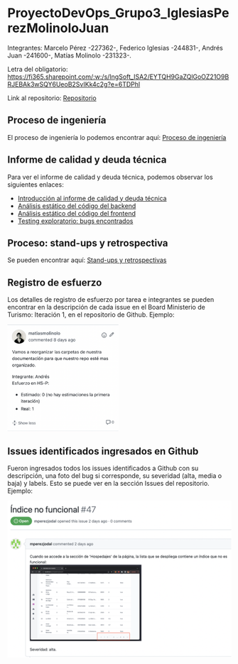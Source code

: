 # ProyectoDevOps_Grupo3_IglesiasPerezMolinoloJuan

Integrantes: Marcelo Pérez -227362-, Federico Iglesias -244831-, Andrés Juan -241600-, Matías Molinolo -231323-.

Letra del obligatorio: https://fi365.sharepoint.com/:w:/s/IngSoft_ISA2/EYTQH9GaZQlGoOZ21O9BRJEBAk3wSQY6UeoB2SvIKk4c2g?e=6TDPhl

Link al repositorio: [Repositorio](https://github.com/figlesias221/ProyectoDevOps_Grupo3_IglesiasPerezMolinoloJuan)

## Proceso de ingeniería

El proceso de ingeniería lo podemos encontrar aquí: [Proceso de ingeniería](./Documentos/ProcesoIngenieria.md)

## Informe de calidad y deuda técnica

Para ver el informe de calidad y deuda técnica, podemos observar los siguientes enlaces:
- [Introducción al informe de calidad y deuda técnica](./Documentos/IntroduccionInformeCalidad.md)
- [Análisis estático del código del backend](./Documentos/AnalisisEstaticoCodigoBackEnd.md)
- [Análisis estático del código del frontend](./Documentos/AnalisisEstaticoCodigoFrontEnd.md)
- [Testing exploratorio: bugs encontrados](./Documentos/TestingExploratorio.md)

## Proceso: stand-ups y retrospectiva

Se pueden encontrar aquí: [Stand-ups y retrospectivas](./Documentos/DocAvance.md)

## Registro de esfuerzo

Los detalles de registro de esfuerzo por tarea e integrantes se pueden encontrar en la descripción de cada issue en el Board Ministerio de Turismo: Iteración 1, en el repositorio de Github. Ejemplo:

<img src="./Imagenes/registroEsfuerzo.png" alt="img" style="width:250px;"/>

## Issues identificados ingresados en Github

Fueron ingresados todos los issues identificados a Github con su descripción, una foto del bug si corresponde, su severidad (alta, media o baja) y labels. Esto se puede ver en la sección Issues del repositorio. Ejemplo:


<img src="./Imagenes/bugsEnGithub.png" alt="img"/>
